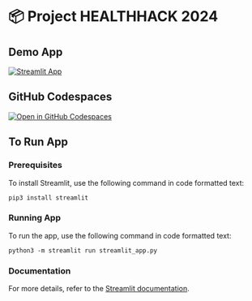 # 📦 Project HEALTHHACK 2024


## Demo App

[![Streamlit App](https://static.streamlit.io/badges/streamlit_badge_black_white.svg)](https://app-starter-kit.streamlit.app/)

## GitHub Codespaces

[![Open in GitHub Codespaces](https://github.com/codespaces/badge.svg)](https://codespaces.new/streamlit/app-starter-kit?quickstart=1)

## To Run App

### Prerequisites
To install Streamlit, use the following command in code formatted text:

```
pip3 install streamlit
```

### Running App
To run the app, use the following command in code formatted text:

```
python3 -m streamlit run streamlit_app.py
```

### Documentation
For more details, refer to the [Streamlit documentation](https://docs.streamlit.io/get-started/installation).
